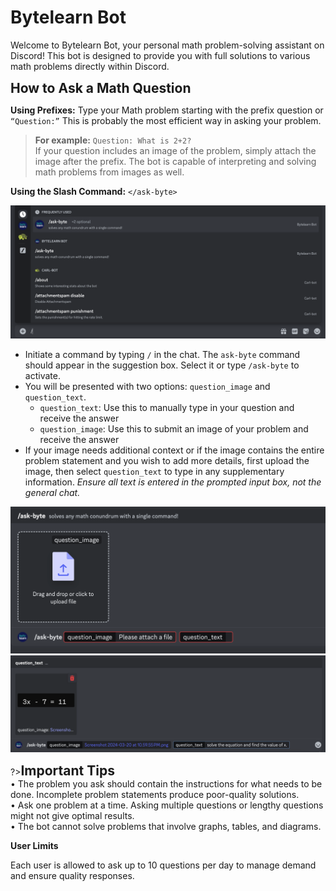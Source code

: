 # Bytelearn Bot

Welcome to Bytelearn Bot, your personal math problem-solving assistant on Discord! This bot is designed to provide you with full solutions to various math problems directly within Discord.

**<span style="font-size:21px;">How to Ask a Math Question</span>**

**Using Prefixes:**
Type your Math problem starting with the prefix question or `“Question:”` This is probably the most efficient way in asking your problem.

>**For example:**
`Question: What is 2+2?`
<br>If your question includes an image of the problem, simply attach the image after the prefix. The bot is capable of interpreting and solving math problems from images as well. 

**Using the Slash Command:**
`</ask-byte>`

![](_media/askbyte1.png)

+ Initiate a command by typing `/` in the chat. The `ask-byte` command should appear in the suggestion box. Select it or type `/ask-byte` to activate.
+ You will be presented with two options: `question_image` and `question_text`.
	+ `question_text`: Use this to manually type in your question and receive the answer
	+ `question_image`: Use this to submit an image of your problem and receive the answer
+ If your image needs additional context or if the image contains the entire problem statement and you wish to add more details, first upload the image, then select `question_text` to type in any supplementary information. *Ensure all text is entered in the prompted input box, not the general chat.*

![](_media/askbyte2.png)
![](_media/askbyte3.png)

?>**<span style="font-size:21px;">Important Tips</span>**
<br>• The problem you ask should contain the instructions for what needs to be done. Incomplete problem statements produce poor-quality solutions.
<br>• Ask one problem at a time. Asking multiple questions or lengthy questions might not give optimal results.
<br>• The bot cannot solve problems that involve graphs, tables, and diagrams.

**User Limits**

Each user is allowed to ask up to 10 questions per day to manage demand and ensure quality responses.